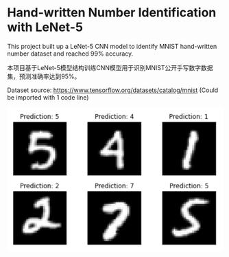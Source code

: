 # Hand-written Number Identification with LeNet-5

This project built up a LeNet-5 CNN model to identify MNIST hand-written number dataset and reached 99% accuracy.

本项目基于LeNet-5模型结构训练CNN模型用于识别MNIST公开手写数字数据集，预测准确率达到95%。

Dataset source: https://www.tensorflow.org/datasets/catalog/mnist (Could be imported with 1 code line)

![image](https://github.com/xiamze/mnist_lenet_5/blob/main/Image/mnist.png)
